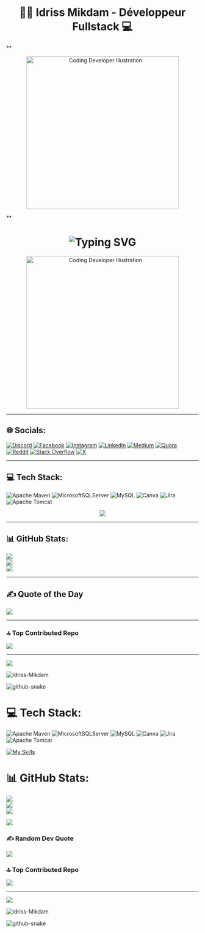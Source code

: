    <h1 align="center">
        🙋‍♂️ Idriss Mikdam - Développeur Fullstack 💻
      </h1> 

**
<!-- Image centrale -->
<p align="center">
  <img src="https://github.com/Idriss-Mikdam/Idriss-Mikdam/blob/main/assets/dev-illustration.png" width="400" alt="Coding Developer Illustration" />
</p>**<!-- Header animé avec nom -->
<h1 align="center">
  <img src="https://readme-typing-svg.demolab.com?font=Fira+Code&size=28&pause=1000&color=36BCF7&center=true&vCenter=true&width=500&lines=Idriss+Mikdam;Développeur+Fullstack+Java+%7C+Angular;Bienvenue+sur+mon+GitHub+👨‍💻" alt="Typing SVG" />
</h1>

<!-- Image centrale -->
<p align="center">
  <img src="https://github.com/Idriss-Mikdam/Idriss-Mikdam/blob/main/assets/dev-illustration.png" width="400" alt="Coding Developer Illustration" />
</p>

---

## 🌐 Socials:
[![Discord](https://img.shields.io/badge/Discord-%237289DA.svg?logo=discord&logoColor=white)](https://discordapp.com/users/749634870145187910)
[![Facebook](https://img.shields.io/badge/Facebook-%231877F2.svg?logo=Facebook&logoColor=white)](https://facebook.com/Idriss_Mikdam)
[![Instagram](https://img.shields.io/badge/Instagram-%23E4405F.svg?logo=Instagram&logoColor=white)](https://instagram.com/Idriss_Mikdam)
[![LinkedIn](https://img.shields.io/badge/LinkedIn-%230077B5.svg?logo=linkedin&logoColor=white)](https://linkedin.com/in/Idriss_Mikdam-32716422b)
[![Medium](https://img.shields.io/badge/Medium-12100E?logo=medium&logoColor=white)](https://medium.com/@@Idriss_Mikdam)
[![Quora](https://img.shields.io/badge/Quora-%23B92B27.svg?logo=Quora&logoColor=white)](https://quora.com/profile/Idriss_Mikdam)
[![Reddit](https://img.shields.io/badge/Reddit-%23FF4500.svg?logo=Reddit&logoColor=white)](https://reddit.com/user/Idriss_Mikdam)
[![Stack Overflow](https://img.shields.io/badge/-Stackoverflow-FE7A16?logo=stack-overflow&logoColor=white)](https://stackoverflow.com/users/28152849)
[![X](https://img.shields.io/badge/X-black.svg?logo=X&logoColor=white)](https://x.com/Idriss_Mikdam)

---

## 💻 Tech Stack:

![Apache Maven](https://img.shields.io/badge/Apache%20Maven-C71A36?style=for-the-badge&logo=Apache%20Maven&logoColor=white)
![MicrosoftSQLServer](https://img.shields.io/badge/Microsoft%20SQL%20Server-CC2927?style=for-the-badge&logo=microsoft%20sql%20server&logoColor=white)
![MySQL](https://img.shields.io/badge/mysql-4479A1.svg?style=for-the-badge&logo=mysql&logoColor=white)
![Canva](https://img.shields.io/badge/Canva-%2300C4CC.svg?style=for-the-badge&logo=Canva&logoColor=white)
![Jira](https://img.shields.io/badge/jira-%230A0FFF.svg?style=for-the-badge&logo=jira&logoColor=white)
![Apache Tomcat](https://img.shields.io/badge/apache%20tomcat-%23F8DC75.svg?style=for-the-badge&logo=apache-tomcat&logoColor=black)

<p align="center">
  <img src="https://skillicons.dev/icons?i=java,js,ts,html,css,angular,c,cpp,figma,git,github,tailwind,bootstrap,docker" />
</p>

---

## 📊 GitHub Stats:

![](https://github-readme-stats.vercel.app/api?username=Idriss-Mikdam&theme=neon&hide_border=false&include_all_commits=true&count_private=true)<br/>
![](https://nirzak-streak-stats.vercel.app/?user=lahcen404&theme=neon&hide_border=false)<br/>
![](https://github-readme-stats.vercel.app/api/top-langs/?username=Idriss-Mikdam&theme=neon&hide_border=false&include_all_commits=true&count_private=true&layout=compact)

---

## ✍️ Quote of the Day
![](https://quotes-github-readme.vercel.app/api?type=horizontal&theme=radical)

---

### 🔝 Top Contributed Repo
![](https://github-contributor-stats.vercel.app/api?username=Idriss-Mikdam&limit=5&theme=dark&combine_all_yearly_contributions=true)

---

[![](https://visitcount.itsvg.in/api?id=lahcen404&icon=0&color=0)](https://visitcount.itsvg.in)
<p align="left"> <img src="https://komarev.com/ghpvc/?username=Idriss-Mikdam&label=Profile%20views&color=0e75b6&style=flat" alt="Idriss-Mikdam" /> </p>

<!-- Snake Animation -->
<picture>
  <source media="(prefers-color-scheme: dark)" srcset="https://raw.githubusercontent.com/tobiasmeyhoefer/tobiasmeyhoefer/output/github-snake-dark.svg" />
  <source media="(prefers-color-scheme: light)" srcset="https://raw.githubusercontent.com/tobiasmeyhoefer/tobiasmeyhoefer/output/github-snake.svg" />
  <img alt="github-snake" src="https://raw.githubusercontent.com/Idriss-Mikdam/Idriss-Mikdam/output/github-snake.svg" />
</picture>


# 💻 Tech Stack:
  ![Apache Maven](https://img.shields.io/badge/Apache%20Maven-C71A36?style=for-the-badge&logo=Apache%20Maven&logoColor=white) ![MicrosoftSQLServer](https://img.shields.io/badge/Microsoft%20SQL%20Server-CC2927?style=afor-the-badge&logo=microsoft%20sql%20server&logoColor=white) ![MySQL](https://img.shields.io/badge/mysql-4479A1.svg?style=for-the-badge&logo=mysql&logoColor=white) ![Canva](https://img.shields.io/badge/Canva-%2300C4CC.svg?style=for-the-badge&logo=Canva&logoColor=white) ![Jira](https://img.shields.io/badge/jira-%230A0FFF.svg?style=for-the-badge&logo=jira&logoColor=white)  ![Apache Tomcat](https://img.shields.io/badge/apache%20tomcat-%23F8DC75.svg?style=for-the-badge&logo=apache-tomcat&logoColor=black)   


[![My Skills](https://skillicons.dev/icons?i=java,js,ts,html,css,angular,c,cpp,figma,git,github,tailwind,bootstrap,docker)](https://github?com/Idriss-Mikdam)


# 📊 GitHub Stats:
![](https://github-readme-stats.vercel.app/api?username=Idriss-Mikdam&theme=neon&hide_border=false&include_all_commits=true&count_private=true)<br/>
![](https://nirzak-streak-stats.vercel.app/?user=lahcen404&theme=neon&hide_border=false)<br/>
![](https://github-readme-stats.vercel.app/api/top-langs/?username=Idriss-Mikdam&theme=neon&hide_border=false&include_all_commits=true&count_private=true&layout=compact)




![](https://github.com/Idriss-Mikdam/Idriss-Mikdam/blob/output/github-contribution-grid-snake.svg)
### ✍️ Random Dev Quote

![](https://quotes-github-readme.vercel.app/api?type=horizontal&theme=radical)

### 🔝 Top Contributed Repo
![](https://github-contributor-stats.vercel.app/api?username=Idriss-Mikdam&limit=5&theme=dark&combine_all_yearly_contributions=true)

---
[![](https://visitcount.itsvg.in/api?id=lahcen404&icon=0&color=0)](https://visitcount.itsvg.in)
<p align="left"> <img src="https://komarev.com/ghpvc/?username=Idriss-Mikdam&label=Profile%20views&color=0e75b6&style=flat" alt="Idriss-Mikdam" /> </p>


<picture>
  <source media="(prefers-color-scheme: dark)" srcset="https://raw.githubusercontent.com/tobiasmeyhoefer/tobiasmeyhoefer/output/github-snake-dark.svg" />
  <source media="(prefers-color-scheme: light)" srcset="https://raw.githubusercontent.com/tobiasmeyhoefer/tobiasmeyhoefer/output/github-snake.svg" />
  <img alt="github-snake" src="https://raw.githubusercontent.com/Idriss-Mikdam/Idriss-Mikdam/output/github-snake.svg" />
</picture>
